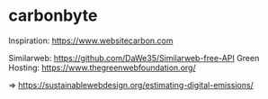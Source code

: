 # carbonbyte

Inspiration:
https://www.websitecarbon.com

Similarweb: https://github.com/DaWe35/Similarweb-free-API
Green Hosting: https://www.thegreenwebfoundation.org/

=> https://sustainablewebdesign.org/estimating-digital-emissions/